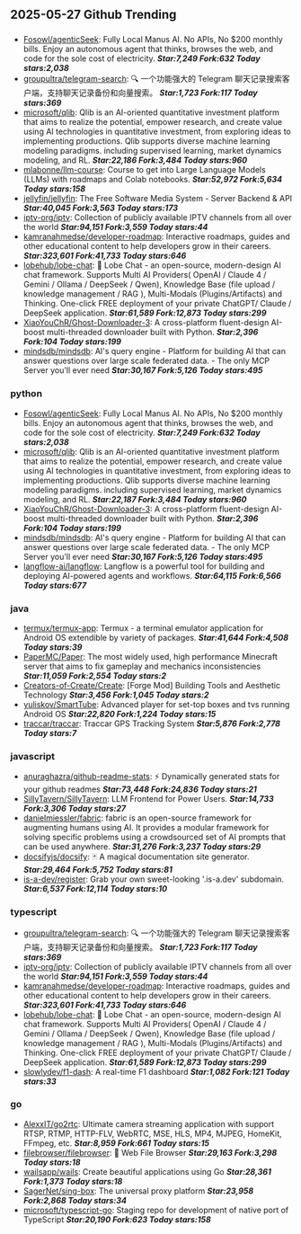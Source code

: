 ## 2025-05-27 Github Trending

### 
* [Fosowl/agenticSeek](https://github.com/Fosowl/agenticSeek): Fully Local Manus AI. No APIs, No $200 monthly bills. Enjoy an autonomous agent that thinks, browses the web, and code for the sole cost of electricity. ***Star:7,249 Fork:632 Today stars:2,038***
* [groupultra/telegram-search](https://github.com/groupultra/telegram-search): 🔍 一个功能强大的 Telegram 聊天记录搜索客户端，支持聊天记录备份和向量搜索。 ***Star:1,723 Fork:117 Today stars:369***
* [microsoft/qlib](https://github.com/microsoft/qlib): Qlib is an AI-oriented quantitative investment platform that aims to realize the potential, empower research, and create value using AI technologies in quantitative investment, from exploring ideas to implementing productions. Qlib supports diverse machine learning modeling paradigms. including supervised learning, market dynamics modeling, and RL. ***Star:22,186 Fork:3,484 Today stars:960***
* [mlabonne/llm-course](https://github.com/mlabonne/llm-course): Course to get into Large Language Models (LLMs) with roadmaps and Colab notebooks. ***Star:52,972 Fork:5,634 Today stars:158***
* [jellyfin/jellyfin](https://github.com/jellyfin/jellyfin): The Free Software Media System - Server Backend & API ***Star:40,045 Fork:3,563 Today stars:173***
* [iptv-org/iptv](https://github.com/iptv-org/iptv): Collection of publicly available IPTV channels from all over the world ***Star:94,151 Fork:3,559 Today stars:44***
* [kamranahmedse/developer-roadmap](https://github.com/kamranahmedse/developer-roadmap): Interactive roadmaps, guides and other educational content to help developers grow in their careers. ***Star:323,601 Fork:41,733 Today stars:646***
* [lobehub/lobe-chat](https://github.com/lobehub/lobe-chat): 🤯 Lobe Chat - an open-source, modern-design AI chat framework. Supports Multi AI Providers( OpenAI / Claude 4 / Gemini / Ollama / DeepSeek / Qwen), Knowledge Base (file upload / knowledge management / RAG ), Multi-Modals (Plugins/Artifacts) and Thinking. One-click FREE deployment of your private ChatGPT/ Claude / DeepSeek application. ***Star:61,589 Fork:12,873 Today stars:299***
* [XiaoYouChR/Ghost-Downloader-3](https://github.com/XiaoYouChR/Ghost-Downloader-3): A cross-platform fluent-design AI-boost multi-threaded downloader built with Python. ***Star:2,396 Fork:104 Today stars:199***
* [mindsdb/mindsdb](https://github.com/mindsdb/mindsdb): AI's query engine - Platform for building AI that can answer questions over large scale federated data. - The only MCP Server you'll ever need ***Star:30,167 Fork:5,126 Today stars:495***

### python
* [Fosowl/agenticSeek](https://github.com/Fosowl/agenticSeek): Fully Local Manus AI. No APIs, No $200 monthly bills. Enjoy an autonomous agent that thinks, browses the web, and code for the sole cost of electricity. ***Star:7,249 Fork:632 Today stars:2,038***
* [microsoft/qlib](https://github.com/microsoft/qlib): Qlib is an AI-oriented quantitative investment platform that aims to realize the potential, empower research, and create value using AI technologies in quantitative investment, from exploring ideas to implementing productions. Qlib supports diverse machine learning modeling paradigms. including supervised learning, market dynamics modeling, and RL. ***Star:22,187 Fork:3,484 Today stars:960***
* [XiaoYouChR/Ghost-Downloader-3](https://github.com/XiaoYouChR/Ghost-Downloader-3): A cross-platform fluent-design AI-boost multi-threaded downloader built with Python. ***Star:2,396 Fork:104 Today stars:199***
* [mindsdb/mindsdb](https://github.com/mindsdb/mindsdb): AI's query engine - Platform for building AI that can answer questions over large scale federated data. - The only MCP Server you'll ever need ***Star:30,167 Fork:5,126 Today stars:495***
* [langflow-ai/langflow](https://github.com/langflow-ai/langflow): Langflow is a powerful tool for building and deploying AI-powered agents and workflows. ***Star:64,115 Fork:6,566 Today stars:677***

### java
* [termux/termux-app](https://github.com/termux/termux-app): Termux - a terminal emulator application for Android OS extendible by variety of packages. ***Star:41,644 Fork:4,508 Today stars:39***
* [PaperMC/Paper](https://github.com/PaperMC/Paper): The most widely used, high performance Minecraft server that aims to fix gameplay and mechanics inconsistencies ***Star:11,059 Fork:2,554 Today stars:2***
* [Creators-of-Create/Create](https://github.com/Creators-of-Create/Create): [Forge Mod] Building Tools and Aesthetic Technology ***Star:3,456 Fork:1,045 Today stars:2***
* [yuliskov/SmartTube](https://github.com/yuliskov/SmartTube): Advanced player for set-top boxes and tvs running Android OS ***Star:22,820 Fork:1,224 Today stars:15***
* [traccar/traccar](https://github.com/traccar/traccar): Traccar GPS Tracking System ***Star:5,876 Fork:2,778 Today stars:7***

### javascript
* [anuraghazra/github-readme-stats](https://github.com/anuraghazra/github-readme-stats): ⚡ Dynamically generated stats for your github readmes ***Star:73,448 Fork:24,836 Today stars:21***
* [SillyTavern/SillyTavern](https://github.com/SillyTavern/SillyTavern): LLM Frontend for Power Users. ***Star:14,733 Fork:3,306 Today stars:27***
* [danielmiessler/fabric](https://github.com/danielmiessler/fabric): fabric is an open-source framework for augmenting humans using AI. It provides a modular framework for solving specific problems using a crowdsourced set of AI prompts that can be used anywhere. ***Star:31,276 Fork:3,237 Today stars:29***
* [docsifyjs/docsify](https://github.com/docsifyjs/docsify): 🃏 A magical documentation site generator. ***Star:29,464 Fork:5,752 Today stars:81***
* [is-a-dev/register](https://github.com/is-a-dev/register): Grab your own sweet-looking '.is-a.dev' subdomain. ***Star:6,537 Fork:12,114 Today stars:10***

### typescript
* [groupultra/telegram-search](https://github.com/groupultra/telegram-search): 🔍 一个功能强大的 Telegram 聊天记录搜索客户端，支持聊天记录备份和向量搜索。 ***Star:1,723 Fork:117 Today stars:369***
* [iptv-org/iptv](https://github.com/iptv-org/iptv): Collection of publicly available IPTV channels from all over the world ***Star:94,151 Fork:3,559 Today stars:44***
* [kamranahmedse/developer-roadmap](https://github.com/kamranahmedse/developer-roadmap): Interactive roadmaps, guides and other educational content to help developers grow in their careers. ***Star:323,601 Fork:41,733 Today stars:646***
* [lobehub/lobe-chat](https://github.com/lobehub/lobe-chat): 🤯 Lobe Chat - an open-source, modern-design AI chat framework. Supports Multi AI Providers( OpenAI / Claude 4 / Gemini / Ollama / DeepSeek / Qwen), Knowledge Base (file upload / knowledge management / RAG ), Multi-Modals (Plugins/Artifacts) and Thinking. One-click FREE deployment of your private ChatGPT/ Claude / DeepSeek application. ***Star:61,589 Fork:12,873 Today stars:299***
* [slowlydev/f1-dash](https://github.com/slowlydev/f1-dash): A real-time F1 dashboard ***Star:1,082 Fork:121 Today stars:33***

### go
* [AlexxIT/go2rtc](https://github.com/AlexxIT/go2rtc): Ultimate camera streaming application with support RTSP, RTMP, HTTP-FLV, WebRTC, MSE, HLS, MP4, MJPEG, HomeKit, FFmpeg, etc. ***Star:8,959 Fork:661 Today stars:15***
* [filebrowser/filebrowser](https://github.com/filebrowser/filebrowser): 📂 Web File Browser ***Star:29,163 Fork:3,298 Today stars:18***
* [wailsapp/wails](https://github.com/wailsapp/wails): Create beautiful applications using Go ***Star:28,361 Fork:1,373 Today stars:18***
* [SagerNet/sing-box](https://github.com/SagerNet/sing-box): The universal proxy platform ***Star:23,958 Fork:2,868 Today stars:34***
* [microsoft/typescript-go](https://github.com/microsoft/typescript-go): Staging repo for development of native port of TypeScript ***Star:20,190 Fork:623 Today stars:158***
